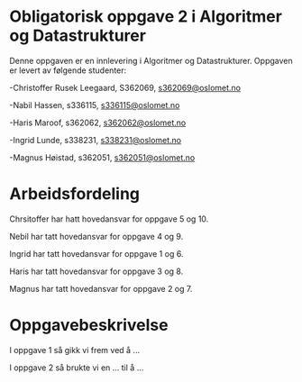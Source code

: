 # Obligatorisk oppgave 2 i Algoritmer og Datastrukturer

Denne oppgaven er en innlevering i Algoritmer og Datastrukturer. 
Oppgaven er levert av følgende studenter:

-Christoffer Rusek Leegaard, S362069, s362069@oslomet.no

-Nabil Hassen, s336115, s336115@oslomet.no

-Haris Maroof, s362062, s362062@oslomet.no

-Ingrid Lunde, s338231, s338231@oslomet.no

-Magnus Høistad, s362051, s362051@oslomet.no


# Arbeidsfordeling

Chrsitoffer har hatt hovedansvar for oppgave 5 og 10.

Nebil har tatt hovedansvar for oppgave 4 og 9.

Ingrid har tatt hovedansvar for oppgave 1 og 6.

Haris har tatt hovedansvar for oppgave 3 og 8.

Magnus har tatt hovedansvar for oppgave 2 og 7.

# Oppgavebeskrivelse

I oppgave 1 så gikk vi frem ved å ...

I oppgave 2 så brukte vi en ... til å ...
